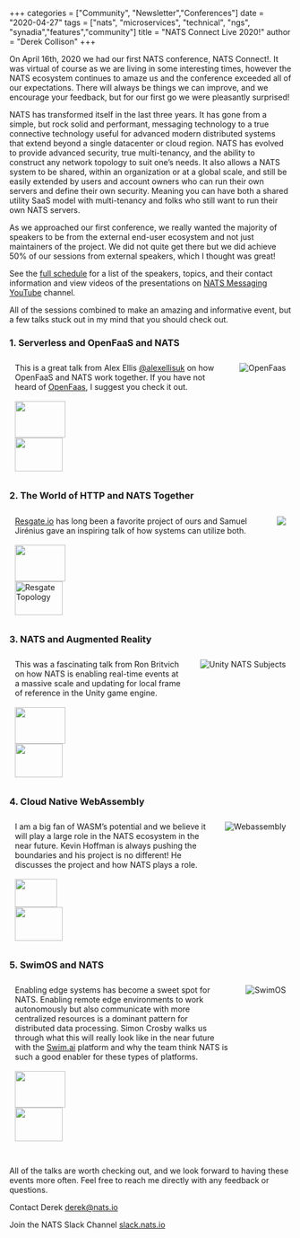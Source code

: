 +++
categories = ["Community", "Newsletter","Conferences"]
date = "2020-04-27"
tags = ["nats", "microservices", "technical", "ngs", "synadia","features","community"]
title = "NATS Connect Live 2020!"
author = "Derek Collison"
+++

On April 16th, 2020 we had our first NATS conference, NATS Connect!. It was virtual of course as we are living in some interesting times, however the NATS ecosystem continues to amaze us and the conference exceeded all of our expectations. There will always be things we can improve, and we encourage your feedback, but for our first go we were pleasantly surprised!

NATS has transformed itself in the last three years. It has gone from a simple, but rock solid and performant, messaging technology to a true connective technology useful for advanced modern distributed systems that extend beyond a single datacenter or cloud region. 
NATS has evolved to provide advanced security, true multi-tenancy, and the ability to construct any network topology to suit one’s needs. It also allows a NATS system to be shared, within an organization or at a global scale, and still be easily extended by users and account owners who can run their own servers and define their own security. Meaning you can have both a shared utility SaaS model with multi-tenancy and folks who still want to run their own NATS servers.

As we approached our first conference, we really wanted the majority of speakers to be from the external end-user ecosystem and not just maintainers of the project. We did not quite get there but we did achieve 50% of our sessions from external speakers, which I thought was great!

See the [full schedule](https://nats.io/nats_connect) for a list of the speakers, topics, and their contact information and view videos of the presentations on [NATS Messaging YouTube](https://youtube.com/c/nats_messaging) channel.



All of the sessions combined to make an amazing and informative event, but a few talks stuck out in my mind that you should check out.

### 1. Serverless and OpenFaaS and NATS
<div class="grid-container">
 <div class="grid-item">
This is a great talk from Alex Ellis <a href="https://twitter.com/alexellisuk" target="_blank">@alexellisuk</a> on how OpenFaaS and NATS work together. If you have not heard of <a href="https://openfaas.com" target="_blank">OpenFaas</a>, I suggest you check it out.
 <br><br>
 <a href="https://www.slideshare.net/nats_io/nats-connect-live-serverless-on-kubernetes-with-openfaas-nats" target="_blank">
   <img src="/img/social/slideshare.png" height="65" width="90">
   </a><br>
 <a href="https://youtu.be/Iu9rwft0Rhw" target="_blank">
 <img src="/img/social/youtube.png" height="60" width="85">
</a>
  </div>
  <div class="grid-item">
<img src="/img/blog/nats-connect-live-2020/openfaas-slide.png" alt="OpenFaas">
</div>
</div>

### 2. The World of HTTP and NATS Together
<div class="grid-container">
 <div class="grid-item">
 <a href="https://resgate.io">Resgate.io</a> has long been a favorite project of ours and Samuel Jirénius gave an inspiring talk of how systems can utilize both.
 <br><br>
 <a href="https://www.slideshare.net/nats_io/nats-connect-live-resgate" target="_blank">
   <img src="/img/social/slideshare.png" height="65" width="90">
   </a><br>
 <a href="https://youtu.be/DcQ3tdmY-8k" target="_blank">
 <img src="/img/social/youtube.png" height="60" width="85" alt="Resgate Topology" >
</a>
  </div>
  <div class="grid-item">
<img src="/img/blog/nats-connect-live-2020/resgate-slide.png" >
</div>
</div>

### 3. NATS and Augmented Reality
<div class="grid-container">
 <div class="grid-item">
This was a fascinating talk from Ron Britvich on how NATS is enabling real-time events at a massive scale and updating for local frame of reference in the Unity game engine. <br><br>
 <a href="https://www.slideshare.net/nats_io/nats-connect-live-nats-augmented-reality" target="_blank">
   <img src="/img/social/slideshare.png" height="65" width="90">
   </a><br>
 <a href="https://youtu.be/WYSuy1Yrlgk" target="_blank">
 <img src="/img/social/youtube.png" height="60" width="85">
 </a>
  </div>
  <div class="grid-item">
<img src="/img/blog/nats-connect-live-2020/unity-slide.png" alt="Unity NATS Subjects">
</div>
</div>

### 4. Cloud Native WebAssembly
<div class="grid-container">
 <div class="grid-item">
I am a big fan of WASM’s potential and we believe it will play a large role in the NATS ecosystem in the near future. Kevin Hoffman is always pushing the boundaries and his project is no different! He discusses the project and how NATS plays a role.
 <br>
 <br>
 <a href="https://slides.com/autodidaddict/nats-connect-cloud-native-webassembly#/" target="_blank">
   <img src="/img/social/slides_logo.png" height="50" width="75">
   </a><br>
 <a href="https://youtu.be/cPVRfsc2X5U" target="_blank">
 <img src="/img/social/youtube.png" height="60" width="85">
 </a>
  </div>
  <div class="grid-item">
<img src="/img/blog/nats-connect-live-2020/wasm-slide.png" alt="Webassembly" >
</div>
</div>

### 5. SwimOS and NATS
<div class="grid-container">
 <div class="grid-item">
Enabling edge systems has become a sweet spot for NATS. Enabling remote edge environments to work autonomously but also communicate with more centralized resources is a dominant pattern for distributed data processing. Simon Crosby walks us through what this will really look like in the near future with the <a href="https://swim.ai">Swim.ai</a> platform and why the team think NATS is such a good enabler for these types of platforms. 
<a href="https://www.slideshare.net/nats_io/nats-connect-live-swimos-nats" target="_blank">
   <br><br /><img src="/img/social/slideshare.png" height="65" width="90">
   </a><br>
 <a href="https://youtu.be/q2BNlySJEnE" target="_blank">
 <img src="/img/social/youtube.png" height="60" width="85">
 </a>
  </div>
  <div class="grid-item">
<img src="/img/blog/nats-connect-live-2020/swim-slide.png" alt="SwimOS">
</div>
</div>
<br /><br />
All of the talks are worth checking out, and we look forward to having these events more often. Feel free to reach me directly with any feedback or questions.

Contact Derek [derek@nats.io](mailto:derek@nats.io)

Join the NATS Slack Channel [slack.nats.io](https://slack.nats.io)



<style>
.grid-container {
  display: grid;
  grid-template-columns: auto auto;
  padding: 0px;
  grid-gap: 10px;
}

.grid-item {
  padding: 10px;
  text-align: left;
  
}

</style>